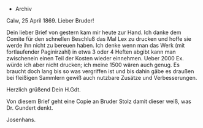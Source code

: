 + Archiv

 Calw, 25 April 1869.
Lieber Bruder! <Josenhans>

Dein lieber Brief von gestern kam mir heute zur Hand. Ich danke dem Comite für den schnellen Beschluß das Mal Lex zu drucken und hoffe sie werde ihn nicht zu bereuen haben. Ich denke wenn man das Werk (mit fortlaufender Paginirzahl) in etwa 3 oder 4 Heften abgibt kann man zwischenein einen Teil der Kosten wieder einnehmen. Ueber 2000 Ex. würde ich aber nicht drucken; ich meine 1500 wären auch genug. Es braucht doch lang bis so was vergriffen ist und bis dahin gäbe es draußen bei fleißigen Sammlern gewiß auch nutzbare Zusätze und Verbesserungen.

 Herzlich grüßend
 Dein
 H.Gdt.

Von diesem Brief geht eine Copie an Bruder Stolz damit dieser weiß, was Dr. Gundert denkt.

 Josenhans.
